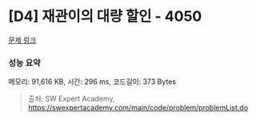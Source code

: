 # [D4] 재관이의 대량 할인 - 4050 

[문제 링크](https://swexpertacademy.com/main/code/problem/problemDetail.do?contestProbId=AWIseXoKEUcDFAWN) 

### 성능 요약

메모리: 91,616 KB, 시간: 296 ms, 코드길이: 373 Bytes



> 출처: SW Expert Academy, https://swexpertacademy.com/main/code/problem/problemList.do